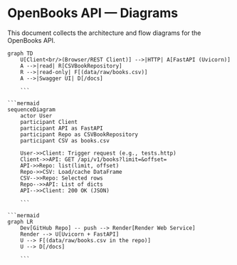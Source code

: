 # OpenBooks API — Diagrams

This document collects the architecture and flow diagrams for the OpenBooks API.  

```mermaid
graph TD
    U[Client<br/>(Browser/REST Client)] -->|HTTP| A[FastAPI (Uvicorn)]
    A -->|read| R[CSVBookRepository]
    R -->|read-only| F[(data/raw/books.csv)]
    A -->|Swagger UI| D[/docs]

    ```

```mermaid
sequenceDiagram
    actor User
    participant Client
    participant API as FastAPI
    participant Repo as CSVBookRepository
    participant CSV as books.csv

    User->>Client: Trigger request (e.g., tests.http)
    Client->>API: GET /api/v1/books?limit=&offset=
    API->>Repo: list(limit, offset)
    Repo->>CSV: Load/cache DataFrame
    CSV-->>Repo: Selected rows
    Repo-->>API: List of dicts
    API-->>Client: 200 OK (JSON)

    ```

```mermaid
graph LR
    Dev[GitHub Repo] -- push --> Render[Render Web Service]
    Render --> U[Uvicorn + FastAPI]
    U --> F[(data/raw/books.csv in the repo)]
    U --> D[/docs]

    ```
